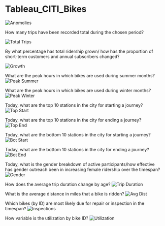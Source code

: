 # Tableau_CITI_Bikes

![Anomolies](Anomolies.JPG)

How many trips have been recorded total during the chosen period?

![Total Trips](Total%20Trips.JPG)

By what percentage has total ridership grown/ how has the proportion of short-term customers and annual subscribers changed?

![Growth](Ridership%20Growth.JPG)

What are the peak hours in which bikes are used during summer months?
![Peak Summer](Peak%20Summer%20Hours.JPG)

What are the peak hours in which bikes are used during winter months?
![Peak Winter](Peak%20Winter%20Hours.JPG)

Today, what are the top 10 stations in the city for starting a journey?
![Top Start](Top%20Starting%20Locations.JPG)

Today, what are the top 10 stations in the city for ending a journey?
![Top End](Top%20Ending%20Locations.JPG)

Today, what are the bottom 10 stations in the city for starting a journey?
![Bot Start](Bottom%20Starting%20Locations.JPG)

Today, what are the bottom 10 stations in the city for ending a journey?
![Bot End](Bottom%20Ending%20Locations.JPG)

Today, what is the gender breakdown of active participants/how effective has gender outreach been in increasing female ridership over the timespan?
![Gender](Gender%20Breakdown.JPG)

How does the average trip duration change by age?
![Trip Duration](Duration%20by%20Age.JPG)

What is the average distance in miles that a bike is ridden?
![Avg Dist](Avg%20Distance%20per%20Bike.JPG)

Which bikes (by ID) are most likely due for repair or inspection in the timespan?
![Inspections](Bike%20Dues%20for%20Inspection.JPG)

How variable is the utilization by bike ID?
![Utilization](Bike%20Utilization.JPG)
